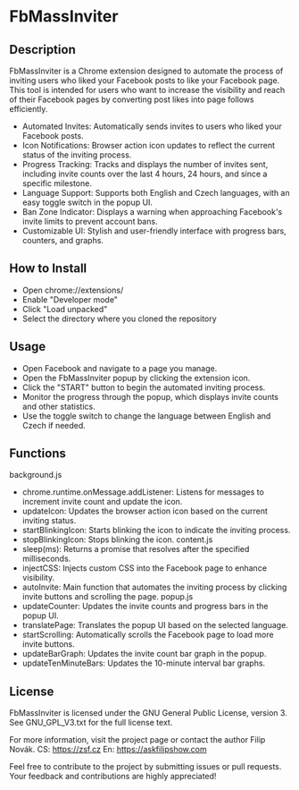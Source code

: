 FbMassInviter
========================

Description
--------------

FbMassInviter is a Chrome extension designed to automate the process of inviting users who liked your Facebook posts to like your Facebook page. This tool is intended for users who want to increase the visibility and reach of their Facebook pages by converting post likes into page follows efficiently.

* Automated Invites: Automatically sends invites to users who liked your Facebook posts.
* Icon Notifications: Browser action icon updates to reflect the current status of the inviting process.
* Progress Tracking: Tracks and displays the number of invites sent, including invite counts over the last 4 hours, 24 hours, and since a specific milestone.
* Language Support: Supports both English and Czech languages, with an easy toggle switch in the popup UI.
* Ban Zone Indicator: Displays a warning when approaching Facebook's invite limits to prevent account bans.
* Customizable UI: Stylish and user-friendly interface with progress bars, counters, and graphs.

How to Install
--------------

- Open chrome://extensions/
- Enable "Developer mode"
- Click "Load unpacked"
- Select the directory where you cloned the repository

Usage
--------------

- Open Facebook and navigate to a page you manage.
- Open the FbMassInviter popup by clicking the extension icon.
- Click the "START" button to begin the automated inviting process.
- Monitor the progress through the popup, which displays invite counts and other statistics.
- Use the toggle switch to change the language between English and Czech if needed.

Functions
--------------
background.js
- chrome.runtime.onMessage.addListener: Listens for messages to increment invite count and update the icon.
- updateIcon: Updates the browser action icon based on the current inviting status.
- startBlinkingIcon: Starts blinking the icon to indicate the inviting process.
- stopBlinkingIcon: Stops blinking the icon.
content.js
- sleep(ms): Returns a promise that resolves after the specified milliseconds.
- injectCSS: Injects custom CSS into the Facebook page to enhance visibility.
- autoInvite: Main function that automates the inviting process by clicking invite buttons and scrolling the page.
popup.js
- updateCounter: Updates the invite counts and progress bars in the popup UI.
- translatePage: Translates the popup UI based on the selected language.
- startScrolling: Automatically scrolls the Facebook page to load more invite buttons.
- updateBarGraph: Updates the invite count bar graph in the popup.
- updateTenMinuteBars: Updates the 10-minute interval bar graphs.

License
--------------
FbMassInviter is licensed under the GNU General Public License, version 3. See GNU_GPL_V3.txt for the full license text.

For more information, visit the project page or contact the author Filip Novák.
CS: https://zsf.cz En: https://askfilipshow.com

Feel free to contribute to the project by submitting issues or pull requests. Your feedback and contributions are highly appreciated!